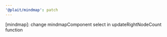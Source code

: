 ```yaml
---
'@plait/mindmap': patch
---
```


[mindmap]: change mindmapComponent select in updateRightNodeCount function

